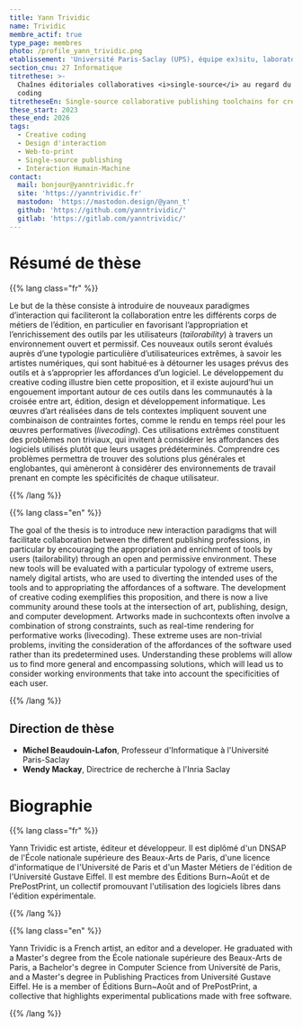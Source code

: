 ```yaml
---
title: Yann Trividic
name: Trividic
membre_actif: true
type_page: membres
photo: /profile_yann_trividic.png
etablissement: 'Université Paris-Saclay (UPS), équipe ex)situ, laboratoire LISN'
section_cnu: 27 Informatique
titrethese: >-
  Chaînes éditoriales collaboratives <i>single-source</i> au regard du creative
  coding
titretheseEn: Single-source collaborative publishing toolchains for creative coding
these_start: 2023
these_end: 2026
tags:
  - Creative coding
  - Design d'interaction
  - Web-to-print
  - Single-source publishing
  - Interaction Humain-Machine
contact:
  mail: bonjour@yanntrividic.fr
  site: 'https://yanntrividic.fr'
  mastodon: 'https://mastodon.design/@yann_t'
  github: 'https://github.com/yanntrividic/'
  gitlab: 'https://gitlab.com/yanntrividic/'
---
```


# Résumé de thèse

{{% lang class="fr" %}}

Le but de la thèse consiste à introduire de nouveaux paradigmes d’interaction qui faciliteront la collaboration entre les différents corps de métiers de l’édition, en particulier en favorisant l’appropriation et l’enrichissement des outils par les utilisateurs (*tailorability*) à travers un environnement ouvert et permissif. Ces nouveaux outils seront évalués auprès d’une typologie particulière d’utilisateurices extrêmes, à savoir les artistes numériques, qui sont habitué·es à détourner les usages prévus des outils et à s’approprier les affordances d’un logiciel. Le développement du creative coding illustre bien cette proposition, et il existe aujourd’hui un engouement important autour de ces outils dans les communautés à la croisée entre art, édition, design et développement informatique. Les œuvres d’art réalisées dans de tels contextes impliquent souvent une combinaison de contraintes fortes, comme le rendu en temps réel pour les œuvres performatives (*livecoding*). Ces utilisations extrêmes constituent des problèmes non triviaux, qui invitent à considérer les affordances des logiciels utilisés plutôt que leurs usages prédéterminés. Comprendre ces problèmes permettra de trouver des solutions plus générales et englobantes, qui amèneront à considérer des environnements de travail prenant en compte les spécificités de chaque utilisateur.

{{% /lang %}}

{{% lang class="en" %}}

The goal of the thesis is to introduce new interaction paradigms that will facilitate collaboration between the different publishing professions, in particular by encouraging the appropriation and enrichment of tools by users (tailorability) through an open and permissive environment. These new tools will be evaluated with a particular typology of extreme users, namely digital artists, who are used to diverting the intended uses of the tools and to appropriating the affordances of a software. The development of creative coding exemplifies this proposition, and there is now a live community around these tools at the intersection of art, publishing, design, and computer development. Artworks made in suchcontexts often involve a combination of strong constraints, such as real-time rendering for performative works (livecoding). These extreme uses are non-trivial problems, inviting the consideration of the affordances of the software used rather than its predetermined uses. Understanding these problems will allow us to find more general and encompassing solutions, which will lead us to consider working environments that take into account the specificities of each user.

{{% /lang %}}

## Direction de thèse

* **Michel Beaudouin-Lafon**, Professeur d'Informatique à l'Université Paris-Saclay
* **Wendy Mackay**, Directrice de recherche à l'Inria Saclay

# Biographie

{{% lang class="fr" %}}

Yann Trividic est artiste, éditeur et développeur. Il est diplômé d'un DNSAP de l'École nationale supérieure des Beaux-Arts de Paris, d'une licence d'informatique de l'Université de Paris et d'un Master Métiers de l'édition de l'Université Gustave Eiffel. Il est membre des Éditions Burn~Août et de PrePostPrint, un collectif promouvant l'utilisation des logiciels libres dans l'édition expérimentale.

{{% /lang %}}

{{% lang class="en" %}}

Yann Trividic is a French artist, an editor and a developer. He graduated with a Master's degree from the École nationale supérieure des Beaux-Arts de Paris, a Bachelor's degree in Computer Science from Université de Paris, and a Master's degree in Publishing Practices from Université Gustave Eiffel. He is a member of Éditions Burn~Août and of PrePostPrint, a collective that highlights experimental publications made with free software.

{{% /lang %}}

